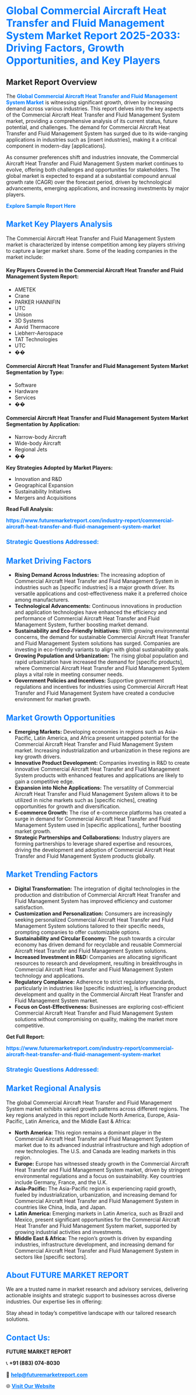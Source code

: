 <h1 style="color: #007BFF;">Global Commercial Aircraft Heat Transfer and Fluid Management System Market Report 2025-2033: Driving Factors, Growth Opportunities, and Key Players</h1>

<section id="overview">
<h2>Market Report Overview</h2>
<p>The <a href="https://www.futuremarketreport.com/industry-report/commercial-aircraft-heat-transfer-and-fluid-management-system-market" style="color: #007BFF; text-decoration: none;"><strong>Global Commercial Aircraft Heat Transfer and Fluid Management System Market</strong></a> is witnessing significant growth, driven by increasing demand across various industries. This report delves into the key aspects of the Commercial Aircraft Heat Transfer and Fluid Management System market, providing a comprehensive analysis of its current status, future potential, and challenges. The demand for Commercial Aircraft Heat Transfer and Fluid Management System has surged due to its wide-ranging applications in industries such as [insert industries], making it a critical component in modern-day [applications].</p>
<p>As consumer preferences shift and industries innovate, the Commercial Aircraft Heat Transfer and Fluid Management System market continues to evolve, offering both challenges and opportunities for stakeholders. The global market is expected to expand at a substantial compound annual growth rate (CAGR) over the forecast period, driven by technological advancements, emerging applications, and increasing investments by major players.</p>
</section>

<section id="overview">
<p><a href="https://www.futuremarketreport.com/request-sample/reportId=116995" style="color: #007BFF; text-decoration: none;"><strong>Explore Sample Report Here</strong></a></p>
</section>

<section id="key-players">
<h2 style="color: #007BFF;">Market Key Players Analysis</h2>
<p>The Commercial Aircraft Heat Transfer and Fluid Management System market is characterized by intense competition among key players striving to capture a larger market share. Some of the leading companies in the market include:</p>
<h4>Key Players Covered in the Commercial Aircraft Heat Transfer and Fluid Management System Report:</h4>
<ul><li>AMETEK</li><li>Crane</li><li>PARKER HANNIFIN</li><li>UTC</li><li>Unison</li><li>3D Systems</li><li>Aavid Thermacore</li><li>Liebherr-Aerospace</li><li>TAT Technologies</li><li>UTC</li><li>��</li></ul>
<h4>Commercial Aircraft Heat Transfer and Fluid Management System Market Segmentation by Type:</h4>
<ul><li>Software</li><li>Hardware</li><li>Services</li><li>��</li></ul>

<h4>Commercial Aircraft Heat Transfer and Fluid Management System Market Segmentation by Application:</h4>
<ul><li>Narrow-body Aircraft</li><li>Wide-body Aircraft</li><li>Regional Jets</li><li>��</li></ul>
<p><strong>Key Strategies Adopted by Market Players:</strong></p>
<ul>
<li>Innovation and R&D</li>
<li>Geographical Expansion</li>
<li>Sustainability Initiatives</li>
<li>Mergers and Acquisitions</li>
</ul>
</section>

<section>
<p><strong>Read Full Analysis: </strong></p><a href="https://www.futuremarketreport.com/industry-report/commercial-aircraft-heat-transfer-and-fluid-management-system-market" style="color: #007BFF; text-decoration: none;"><strong>https://www.futuremarketreport.com/industry-report/commercial-aircraft-heat-transfer-and-fluid-management-system-market</strong></a>
<h3 style="color: #007BFF;">Strategic Questions Addressed:</h3>
</section>

<section id="driving-factors">
<h2 style="color: #007BFF;">Market Driving Factors</h2>
<ul>
<li><strong>Rising Demand Across Industries:</strong> The increasing adoption of Commercial Aircraft Heat Transfer and Fluid Management System in industries such as [specific industries] is a major growth driver. Its versatile applications and cost-effectiveness make it a preferred choice among manufacturers.</li>
<li><strong>Technological Advancements:</strong> Continuous innovations in production and application technologies have enhanced the efficiency and performance of Commercial Aircraft Heat Transfer and Fluid Management System, further boosting market demand.</li>
<li><strong>Sustainability and Eco-Friendly Initiatives:</strong> With growing environmental concerns, the demand for sustainable Commercial Aircraft Heat Transfer and Fluid Management System solutions has surged. Companies are investing in eco-friendly variants to align with global sustainability goals.</li>
<li><strong>Growing Population and Urbanization:</strong> The rising global population and rapid urbanization have increased the demand for [specific products], where Commercial Aircraft Heat Transfer and Fluid Management System plays a vital role in meeting consumer needs.</li>
<li><strong>Government Policies and Incentives:</strong> Supportive government regulations and incentives for industries using Commercial Aircraft Heat Transfer and Fluid Management System have created a conducive environment for market growth.</li>
</ul>
</section>

<section id="growth-opportunities">
<h2 style="color: #007BFF;">Market Growth Opportunities</h2>
<ul>
<li><strong>Emerging Markets:</strong> Developing economies in regions such as Asia-Pacific, Latin America, and Africa present untapped potential for the Commercial Aircraft Heat Transfer and Fluid Management System market. Increasing industrialization and urbanization in these regions are key growth drivers.</li>
<li><strong>Innovative Product Development:</strong> Companies investing in R&D to create innovative Commercial Aircraft Heat Transfer and Fluid Management System products with enhanced features and applications are likely to gain a competitive edge.</li>
<li><strong>Expansion into Niche Applications:</strong> The versatility of Commercial Aircraft Heat Transfer and Fluid Management System allows it to be utilized in niche markets such as [specific niches], creating opportunities for growth and diversification.</li>
<li><strong>E-commerce Growth:</strong> The rise of e-commerce platforms has created a surge in demand for Commercial Aircraft Heat Transfer and Fluid Management System used in [specific applications], further boosting market growth.</li>
<li><strong>Strategic Partnerships and Collaborations:</strong> Industry players are forming partnerships to leverage shared expertise and resources, driving the development and adoption of Commercial Aircraft Heat Transfer and Fluid Management System products globally.</li>
</ul>
</section>

<section id="trending-factors">
<h2 style="color: #007BFF;">Market Trending Factors</h2>
<ul>
<li><strong>Digital Transformation:</strong> The integration of digital technologies in the production and distribution of Commercial Aircraft Heat Transfer and Fluid Management System has improved efficiency and customer satisfaction.</li>
<li><strong>Customization and Personalization:</strong> Consumers are increasingly seeking personalized Commercial Aircraft Heat Transfer and Fluid Management System solutions tailored to their specific needs, prompting companies to offer customizable options.</li>
<li><strong>Sustainability and Circular Economy:</strong> The push towards a circular economy has driven demand for recyclable and reusable Commercial Aircraft Heat Transfer and Fluid Management System solutions.</li>
<li><strong>Increased Investment in R&D:</strong> Companies are allocating significant resources to research and development, resulting in breakthroughs in Commercial Aircraft Heat Transfer and Fluid Management System technology and applications.</li>
<li><strong>Regulatory Compliance:</strong> Adherence to strict regulatory standards, particularly in industries like [specific industries], is influencing product development and quality in the Commercial Aircraft Heat Transfer and Fluid Management System market.</li>
<li><strong>Focus on Cost-Effectiveness:</strong> Businesses are exploring cost-efficient Commercial Aircraft Heat Transfer and Fluid Management System solutions without compromising on quality, making the market more competitive.</li>
</ul>
</section>

<section>
<p><strong>Get Full Report: </strong></p><a href="https://www.futuremarketreport.com/industry-report/commercial-aircraft-heat-transfer-and-fluid-management-system-market" style="color: #007BFF; text-decoration: none;"><strong>https://www.futuremarketreport.com/industry-report/commercial-aircraft-heat-transfer-and-fluid-management-system-market</strong></a>
<h3 style="color: #007BFF;">Strategic Questions Addressed:</h3>
</section>


<section id="regional-analysis">
<h2 style="color: #007BFF;">Market Regional Analysis</h2>
<p>The global Commercial Aircraft Heat Transfer and Fluid Management System market exhibits varied growth patterns across different regions. The key regions analyzed in this report include North America, Europe, Asia-Pacific, Latin America, and the Middle East & Africa:</p>
<ul>
<li><strong>North America:</strong> This region remains a dominant player in the Commercial Aircraft Heat Transfer and Fluid Management System market due to its advanced industrial infrastructure and high adoption of new technologies. The U.S. and Canada are leading markets in this region.</li>
<li><strong>Europe:</strong> Europe has witnessed steady growth in the Commercial Aircraft Heat Transfer and Fluid Management System market, driven by stringent environmental regulations and a focus on sustainability. Key countries include Germany, France, and the U.K.</li>
<li><strong>Asia-Pacific:</strong> The Asia-Pacific region is experiencing rapid growth, fueled by industrialization, urbanization, and increasing demand for Commercial Aircraft Heat Transfer and Fluid Management System in countries like China, India, and Japan.</li>
<li><strong>Latin America:</strong> Emerging markets in Latin America, such as Brazil and Mexico, present significant opportunities for the Commercial Aircraft Heat Transfer and Fluid Management System market, supported by growing industrial activities and investments.</li>
<li><strong>Middle East & Africa:</strong> The region’s growth is driven by expanding industries, infrastructure development, and increasing demand for Commercial Aircraft Heat Transfer and Fluid Management System in sectors like [specific sectors].</li>
</ul>
</section>

<footer>
<h2 style="color: #007BFF;">About FUTURE MARKET REPORT</h2>
<p>We are a trusted name in market research and advisory services, delivering actionable insights and strategic support to businesses across diverse industries. Our expertise lies in offering:</p>

<p>Stay ahead in today’s competitive landscape with our tailored research solutions.</p>

<h2 style="color: #007BFF;">Contact Us:</h2>
<p><strong>FUTURE MARKET REPORT</strong></p>
<p>📞 <strong>+91 (883) 074-8030</strong></p>
<p>📧 <strong><a href="mailto:help@futuremarketreport.com" style="color: #007BFF;">help@futuremarketreport.com</a></strong></p>
<p>🌐 <strong><a href="https://www.futuremarketreport.com/" style="color: #007BFF;">Visit Our Website</a></strong></p>
</footer>